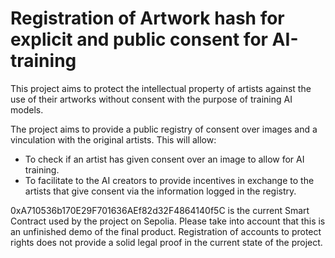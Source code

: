 # Registration of Artwork hash for explicit and public consent for AI-training 

This project aims to protect the intellectual property of artists against the use of their artworks without consent with the purpose of training AI models.

The project aims to provide a public registry of consent over images and a vinculation with the original artists. This will allow:
- To check if an artist has given consent over an image to allow for AI training.
- To facilitate to the AI creators to provide incentives in exchange to the artists that give consent via the information logged in the registry.


0xA710536b170E29F701636AEf82d32F4864140f5C is the current Smart Contract used by the project on Sepolia.
Please take into account that this is an unfinished demo of the final product. Registration of accounts to protect rights does not provide a solid legal proof in the current state of the project. 
